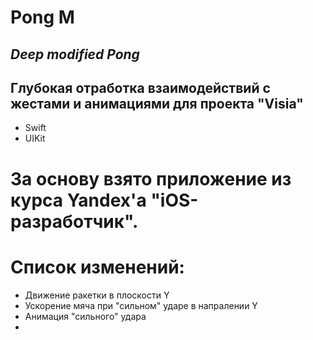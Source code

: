 # Pong M
## _Deep modified Pong_

## Глубокая отработка взаимодействий с жестами и анимациями для проекта "Visia"

- Swift
- UIKit

# За основу взято приложение из курса Yandex'а "iOS-разработчик". 
# Список изменений: 
- Движение ракетки в плоскости Y
- Ускорение мяча при "сильном" ударе в напралении Y
- Анимация "сильного" удара
- 
